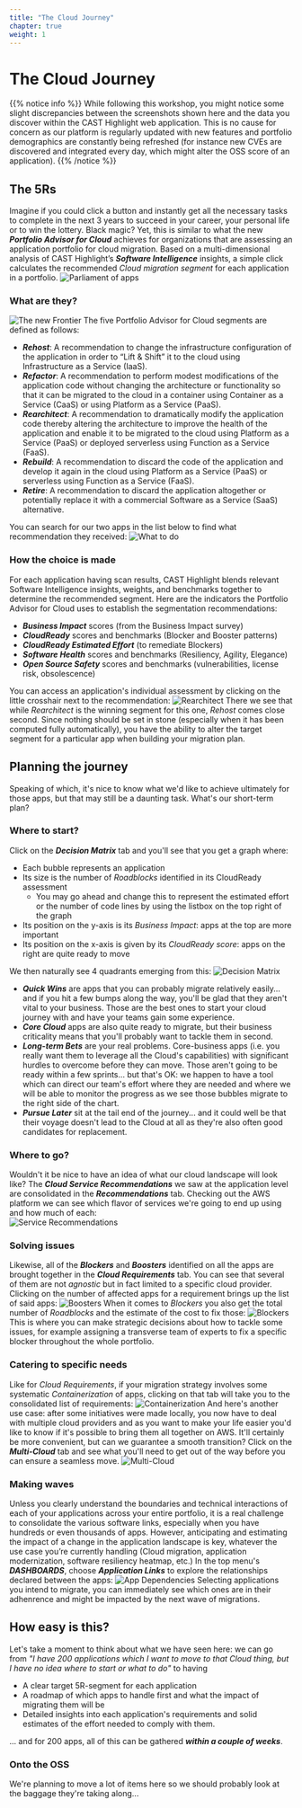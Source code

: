 ```yaml
---
title: "The Cloud Journey"
chapter: true
weight: 1
---
```


# The Cloud Journey

{{% notice info %}}
While following this workshop, you might notice some slight discrepancies between the screenshots shown here and the data you discover within the CAST Highlight web application. This is no cause for concern as our platform is regularly updated with new features and portfolio demographics are constantly being refreshed (for instance new CVEs are discovered and integrated every day, which might alter the OSS score of an application).
{{% /notice %}}

## The 5Rs
Imagine if you could click a button and instantly get all the necessary tasks to complete in the next 3 years to succeed in your career, your personal life or to win the lottery. Black magic? Yet, this is similar to what the new ***Portfolio Advisor for Cloud*** achieves for organizations that are assessing an application portfolio for cloud migration. Based on a multi-dimensional analysis of CAST Highlight’s ***Software Intelligence*** insights, a simple click calculates the recommended *Cloud migration segment* for each application in a portfolio.
![Parliament of apps](/images/PortfolioCloud-1.png)
### What are they?
![The new Frontier](/images/DetailedCloud-2.png)
The five Portfolio Advisor for Cloud segments are defined as follows:
- ***Rehost***: A recommendation to change the infrastructure configuration of the application in order to “Lift & Shift” it to the cloud using Infrastructure as a Service (IaaS).
- ***Refactor***: A recommendation to perform modest modifications of the application code without changing the architecture or functionality so that it can be migrated to the cloud in a container using Container as a Service (CaaS) or using Platform as a Service (PaaS).
- ***Rearchitect***: A recommendation to dramatically modify the application code thereby altering the architecture to improve the health of the application and enable it to be migrated to the cloud using Platform as a Service (PaaS) or deployed serverless using Function as a Service (FaaS).
- ***Rebuild***: A recommendation to discard the code of the application and develop it again in the cloud using Platform as a Service (PaaS) or serverless using Function as a Service (FaaS).
- ***Retire***: A recommendation to discard the application altogether or potentially replace it with a commercial Software as a Service (SaaS) alternative.

You can search for our two apps in the list below to find what recommendation they received:
![What to do](/images/PortfolioCloud-2.png)
### How the choice is made
For each application having scan results, CAST Highlight blends relevant Software Intelligence insights, weights, and benchmarks together to determine the recommended segment. Here are the indicators the Portfolio Advisor for Cloud uses to establish the segmentation recommendations:
- ***Business Impact*** scores (from the Business Impact survey)
- ***CloudReady*** scores and benchmarks (Blocker and Booster patterns)
- ***CloudReady Estimated Effort*** (to remediate Blockers)
- ***Software Health*** scores and benchmarks (Resiliency, Agility, Elegance)
- ***Open Source Safety*** scores and benchmarks (vulnerabilities, license risk, obsolescence)

You can access an application's individual assessment by clicking on the little crosshair next to the recommendation:
![Rearchitect](/images/PortfolioCloud-3.png)
There we see that while *Rearchitect* is the winning segment for this one, *Rehost* comes close second. Since nothing should be set in stone (especially when it has been computed fully automatically), you have the ability to alter the target segment for a particular app when building your migration plan.
## Planning the journey
Speaking of which, it's nice to know what we'd like to achieve ultimately for those apps, but that may still be a daunting task. What's our short-term plan?
### Where to start?
Click on the ***Decision Matrix*** tab and you'll see that you get a graph where:
- Each bubble represents an application
- Its size is the number of *Roadblocks* identified in its CloudReady assessment
	- You may go ahead and change this to represent the estimated effort or the number of code lines by using the listbox on the top right of the graph
- Its position on the y-axis is its *Business Impact*: apps at the top are more important
- Its position on the x-axis is given by its *CloudReady score*: apps on the right are quite ready to move

We then naturally see 4 quadrants emerging from this:
![Decision Matrix](/images/PortfolioCloud-4.png)
- ***Quick Wins*** are apps that you can probably migrate relatively easily... and if you hit a few bumps along the way, you'll be glad that they aren't vital to your business. Those are the best ones to start your cloud journey with and have your teams gain some experience.
- ***Core Cloud*** apps are also quite ready to migrate, but their business criticality means that you'll probably want to tackle them in second.
- ***Long-term Bets*** are your real problems. Core-business apps (i.e. you really want them to leverage all the Cloud's capabilities) with significant hurdles to overcome before they can move. Those aren't going to be ready within a few sprints... but that's OK: we happen to have a tool which can direct our team's effort where they are needed and where we will be able to monitor the progress as we see those bubbles migrate to the right side of the chart.
- ***Pursue Later*** sit at the tail end of the journey... and it could well be that their voyage doesn't lead to the Cloud at all as they're also often good candidates for replacement.

### Where to go?
Wouldn't it be nice to have an idea of what our cloud landscape will look like? The ***Cloud Service Recommendations*** we saw at the application level are consolidated in the ***Recommendations*** tab. Checking out the AWS platform we can see which flavor of services we're going to end up using and how much of each:  
![Service Recommendations](/images/PortfolioCloud-5.png)

### Solving issues
Likewise, all of the ***Blockers*** and ***Boosters*** identified on all the apps are brought together in the ***Cloud Requirements*** tab. You can see that several of them are not *agnostic* but in fact limited to a specific cloud provider. Clicking on the number of affected apps for a requirement brings up the list of said apps: 
![Boosters](/images/PortfolioCloud-6.png)
When it comes to *Blockers* you also get the total number of *Roadblocks* and the estimate of the cost to fix those:
![Blockers](/images/PortfolioCloud-7.png)
This is where you can make strategic decisions about how to tackle some issues, for example assigning a transverse team of experts to fix a specific blocker throughout the whole portfolio.

### Catering to specific needs
Like for *Cloud Requirements*, if your migration strategy involves some systematic *Containerization* of apps, clicking on that tab will take you to the consolidated list of requirements:
![Containerization](/images/PortfolioCloud-8.png)
And here's another use case: after some initiatives were made locally, you now have to deal with multiple cloud providers and as you want to make your life easier you'd like to know if it's possible to bring them all together on AWS. It'll certainly be more convenient, but can we guarantee a smooth transition? Click on the ***Multi-Cloud*** tab and see what you'll need to get out of the way before you can ensure a seamless move.
![Multi-Cloud](/images/PortfolioCloud-9.png)

### Making waves
Unless you clearly understand the boundaries and technical interactions of each of your applications across your entire portfolio, it is a real challenge to consolidate the various software links, especially when you have hundreds or even thousands of apps. However, anticipating and estimating the impact of a change in the application landscape is key, whatever the use case you’re currently handling (Cloud migration, application modernization, software resiliency heatmap, etc.)
In the top menu's ***DASHBOARDS***, choose ***Application Links*** to explore the relationships declared between the apps:
![App Dependencies](/images/PortfolioCloud-10.png)
Selecting applications you intend to migrate, you can immediately see which ones are in their adhenrence and might be impacted by the next wave of migrations.

## How easy is this?
Let's take a moment to think about what we have seen here: we can go from *"I have 200 applications which I want to move to that Cloud thing, but I have no idea where to start or what to do"* to having
- A clear target 5R-segment for each application
- A roadmap of which apps to handle first and what the impact of migrating them will be 
- Detailed insights into each application's requirements and solid estimates of the effort needed to comply with them.

... and for 200 apps, all of this can be gathered ***within a couple of weeks***.

### Onto the OSS
We're planning to move a lot of items here so we should probably look at the baggage they're taking along...  

